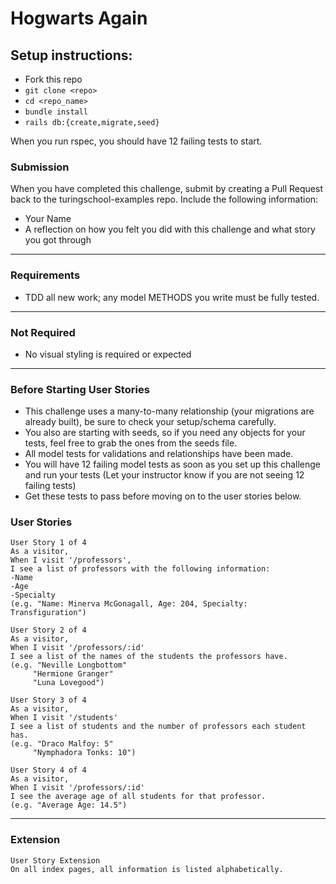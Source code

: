 # Hogwarts Again

## Setup instructions:
  - Fork this repo
  - `git clone <repo>`
  - `cd <repo_name>`
  - `bundle install`
  - `rails db:{create,migrate,seed}`

When you run rspec, you should have 12 failing tests to start.

### Submission

When you have completed this challenge, submit by creating a Pull Request back to the turingschool-examples repo. Include the following information:

* Your Name
* A reflection on how you felt you did with this challenge and what story you got through
---
### Requirements

* TDD all new work; any model METHODS you write must be fully tested.
---
### Not Required

* No visual styling is required or expected
---
### Before Starting User Stories

* This challenge uses a many-to-many relationship (your migrations are already built), be sure to check your setup/schema carefully.
* You also are starting with seeds, so if you need any objects for your tests, feel free to grab the ones from the seeds file.
* All model tests for validations and relationships have been made.
* You will have 12 failing model tests as soon as you set up this challenge and run your tests (Let your instructor know if you are not seeing 12 failing tests)
* Get these tests to pass before moving on to the user stories below.

### User Stories

```
User Story 1 of 4
As a visitor,
When I visit '/professors',
I see a list of professors with the following information:
-Name
-Age
-Specialty
(e.g. "Name: Minerva McGonagall, Age: 204, Specialty: Transfiguration")
```
```
User Story 2 of 4
As a visitor,
When I visit '/professors/:id'
I see a list of the names of the students the professors have.
(e.g. "Neville Longbottom"
     "Hermione Granger"
     "Luna Lovegood")
```
```
User Story 3 of 4
As a visitor,
When I visit '/students'
I see a list of students and the number of professors each student has.
(e.g. "Draco Malfoy: 5"
     "Nymphadora Tonks: 10")
```
```
User Story 4 of 4
As a visitor,
When I visit '/professors/:id'
I see the average age of all students for that professor.
(e.g. "Average Age: 14.5")
```
---
### Extension
```
User Story Extension
On all index pages, all information is listed alphabetically.
